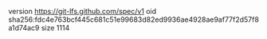 version https://git-lfs.github.com/spec/v1
oid sha256:fdc4e763bcf445c681c51e99683d82ed9936ae4928ae9af77f2d57f8a1d74ac9
size 1114
